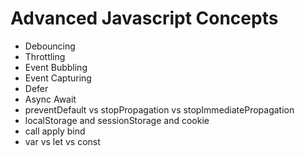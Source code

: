 # Advanced Javascript Concepts

- Debouncing
- Throttling
- Event Bubbling
- Event Capturing
- Defer
- Async Await
- preventDefault vs stopPropagation vs stopImmediatePropagation
- localStorage and sessionStorage and cookie
- call apply bind
- var vs let vs const

